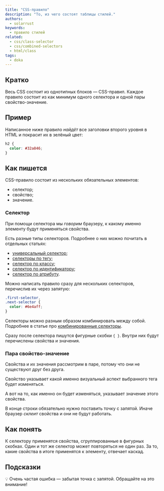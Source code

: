 ```yaml
---
title: "CSS-правило"
description: "То, из чего состоят таблицы стилей."
authors:
  - solarrust
keywords:
  - правило стилей
related:
  - css/class-selector
  - css/combined-selectors
  - html/class
tags:
  - doka
---
```


## Кратко

Весь CSS состоит из однотипных блоков — CSS-правил. Каждое правило состоит из как минимум одного селектора и одной пары свойство-значение.

## Пример

Написанное ниже правило _найдёт_ все заголовки второго уровня в HTML и покрасит их в зелёный цвет:

```css
h2 {
  color: #32a846;
}
```

## Как пишется

CSS-правило состоит из нескольких обязательных элементов:

- селектор;
- свойство;
- значение.

### Селектор

При помощи селектора мы _говорим_ браузеру, к какому именно элементу будут применяться свойства.

Есть разные типы селекторов. Подробнее о них можно почитать в отдельных статьях:

- [универсальный селектор](/css/universal-selector/);
- [селекторы по тегу](/css/tag-selector/);
- [селектор по классу](/css/class-selector/);
- [селектор по идентификатору](/css/id-selector/);
- [селектор по атрибуту](/css/attribute-selector/).

Можно написать правило сразу для нескольких селекторов, перечислив их через запятую:

```css
.first-selector,
.next-selector {
  color: #6e4aff;
}
```

Селекторы можно разным образом комбинировать между собой. Подробнее в статье про [комбинированные селекторы](/css/combined-selectors/).

Сразу после селектора пишутся фигурные скобки `{ }`. Внутри них будут перечислены свойства и значения.

### Пара свойство-значение

Свойства и их значения рассмотрим в паре, потому что они не существуют друг без друга.

Свойство указывает какой именно визуальный аспект выбранного тега будет изменяться.

А вот на то, как именно он будет изменяться, указывает значение этого свойства.

В конце строки обязательно нужно поставить точку с запятой. Иначе браузер _склеит_ свойства и они не будут работать.

## Как понять

К селектору применятся свойства, сгруппированные в фигурных скобках. Один и тот же селектор может повторяться не один раз. За то, какие свойства в итоге применятся к элементу, отвечает каскад.

## Подсказки

💡 Очень частая ошибка — забытая точка с запятой. Обращайте на это внимание!
